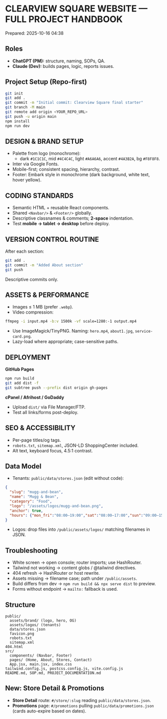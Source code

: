 
# CLEARVIEW SQUARE WEBSITE — FULL PROJECT HANDBOOK

Prepared: 2025-10-16 04:38

## Roles
- **ChatGPT (PM):** structure, naming, SOPs, QA.
- **Claude (Dev):** builds pages, logic, reports issues.

## Project Setup (Repo-first)
```bash
git init
git add .
git commit -m "Initial commit: Clearview Square final starter"
git branch -M main
git remote add origin <YOUR_REPO_URL>
git push -u origin main
npm install
npm run dev
```

## DESIGN & BRAND SETUP
- Palette from logo (monochrome):
  - dark `#1C1C1C`, mid `#4C4C4C`, light `#A6A6A6`, accent `#4A3B2A`, bg `#F8F8F8`.
- Inter via Google Fonts.
- Mobile-first; consistent spacing, hierarchy, contrast.
- Footer: Embark style in monochrome (dark background, white text, hover yellow).

## CODING STANDARDS
- Semantic HTML + reusable React components.
- Shared `<Navbar/>` & `<Footer/>` globally.
- Descriptive classnames & comments; **2-space** indentation.
- Test **mobile → tablet → desktop** before deploy.

## VERSION CONTROL ROUTINE
After each section:
```bash
git add .
git commit -m "Added About section"
git push
```
Descriptive commits only.

## ASSETS & PERFORMANCE
- Images ≤ 1 MB (prefer `.webp`).
- Video compression:
```bash
ffmpeg -i input.mp4 -b:v 1500k -vf scale=1280:-1 output.mp4
```
- Use ImageMagick/TinyPNG. Naming: `hero.mp4`, `about1.jpg`, `service-card.png`.
- Lazy-load where appropriate; case-sensitive paths.

## DEPLOYMENT
**GitHub Pages**
```bash
npm run build
git add dist -f
git subtree push --prefix dist origin gh-pages
```

**cPanel / Afrihost / GoDaddy**
- Upload `dist/` via File Manager/FTP.
- Test all links/forms post-deploy.

## SEO & ACCESSIBILITY
- Per-page titles/og tags.
- `robots.txt`, `sitemap.xml`, JSON-LD ShoppingCenter included.
- Alt text, keyboard focus, 4.5:1 contrast.

## Data Model
- Tenants: `public/data/stores.json` (edit without code):
```json
{
  "slug": "mugg-and-bean",
  "name": "Mugg & Bean",
  "category": "Food",
  "logo": "/assets/logos/mugg-and-bean.png",
  "anchor": true,
  "hours": {"mon_fri":"08:00–19:00","sat":"08:00–17:00","sun":"09:00–15:00"}
}
```
- Logos: drop files into `/public/assets/logos/` matching filenames in JSON.

## Troubleshooting
- White screen → open console; router imports; use HashRouter.
- Tailwind not working → content globs / @tailwind directives.
- 404 refresh → HashRouter or host rewrite.
- Assets missing → filename case; path under `/public/assets`.
- Build differs from dev → `npm run build && npx serve dist` to preview.
- Forms without endpoint → `mailto:` fallback is used.

## Structure
```
public/
  assets/brand/ (logo, hero, OG)
  assets/logos/ (tenants)
  data/stores.json
  favicon.png
  robots.txt
  sitemap.xml
404.html
src/
  components/ (Navbar, Footer)
  pages/ (Home, About, Stores, Contact)
  App.jsx, main.jsx, index.css
tailwind.config.js, postcss.config.js, vite.config.js
README.md, SOP.md, PROJECT_DOCUMENTATION.md
```


## New: Store Detail & Promotions
- **Store Detail** route: `#/store/:slug` reading `public/data/stores.json`.
- **Promotions** page: `#/promotions` pulling `public/data/promotions.json` (cards auto-expire based on dates).

